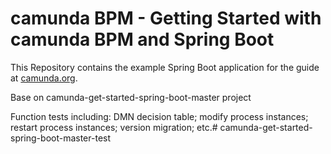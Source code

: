 # camunda BPM - Getting Started with camunda BPM and Spring Boot

This Repository contains the example Spring Boot application for the guide at [camunda.org](http://camunda.org/get-started/spring-boot.html).

Base on camunda-get-started-spring-boot-master project

Function tests including:
    DMN decision table;
    modify process instances;
    restart process instances;
    version migration;
    etc.# camunda-get-started-spring-boot-master-test
